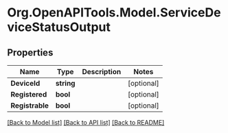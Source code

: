 # Org.OpenAPITools.Model.ServiceDeviceStatusOutput

## Properties

Name | Type | Description | Notes
------------ | ------------- | ------------- | -------------
**DeviceId** | **string** |  | [optional] 
**Registered** | **bool** |  | [optional] 
**Registrable** | **bool** |  | [optional] 

[[Back to Model list]](../README.md#documentation-for-models) [[Back to API list]](../README.md#documentation-for-api-endpoints) [[Back to README]](../README.md)

